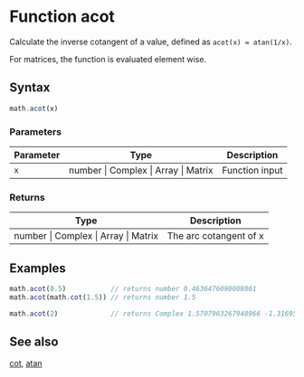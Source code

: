<!-- Note: This file is automatically generated from source code comments. Changes made in this file will be overridden. -->

# Function acot

Calculate the inverse cotangent of a value, defined as `acot(x) = atan(1/x)`.

For matrices, the function is evaluated element wise.


## Syntax

```js
math.acot(x)
```

### Parameters

Parameter | Type | Description
--------- | ---- | -----------
`x` | number &#124; Complex &#124; Array &#124; Matrix | Function input

### Returns

Type | Description
---- | -----------
number &#124; Complex &#124; Array &#124; Matrix | The arc cotangent of x


## Examples

```js
math.acot(0.5)           // returns number 0.4636476090008061
math.acot(math.cot(1.5)) // returns number 1.5

math.acot(2)             // returns Complex 1.5707963267948966 -1.3169578969248166 i
```


## See also

[cot](cot.md),
[atan](atan.md)
